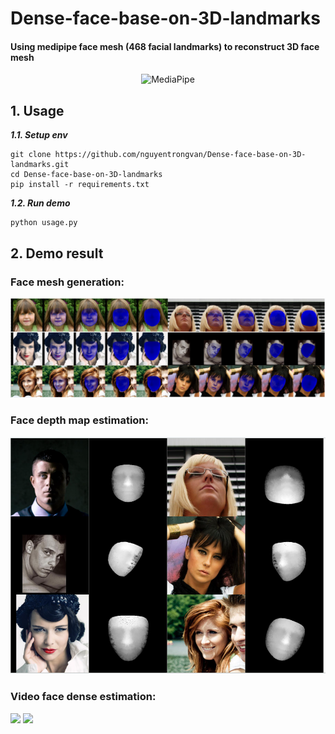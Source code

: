 # Dense-face-base-on-3D-landmarks
#### Using medipipe face mesh (468 facial landmarks) to reconstruct 3D face mesh
<div style="text-align:center;">
    <img src="https://mohamedalirashad.github.io/FreeFaceMoCap/assets/img/mediapipe.png" alt="MediaPipe" width="30%">
</div>


## 1. Usage
***1.1. Setup env***  
```
git clone https://github.com/nguyentrongvan/Dense-face-base-on-3D-landmarks.git
cd Dense-face-base-on-3D-landmarks 
pip install -r requirements.txt
```


***1.2. Run demo***  
```
python usage.py
```

## 2. Demo result
### Face mesh generation:
![Demo face mesh](data/demo/dense.png)

### Face depth map estimation:
![Demo face depth](data/demo/depth.png)

### Video face dense estimation:

![](data/demo/famed01.gif)
![](data/demo/famed02.gif)


